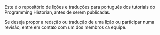 

Este é o repositório de lições e traduções para português dos tutoriais do Programming Historian, antes de serem publicadas.

Se deseja propor a redação ou tradução de uma lição ou participar numa revisão, entre em contato com um dos membros da equipe.

